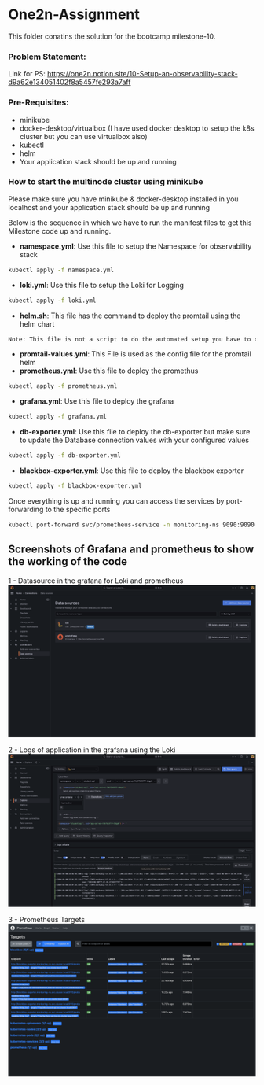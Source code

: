 
# One2n-Assignment
This folder conatins the solution for the bootcamp milestone-10. 

### Problem Statement:
Link for PS: https://one2n.notion.site/10-Setup-an-observability-stack-d9a62e134051402f8a5457fe293a7aff
### Pre-Requisites:
* minikube 
* docker-desktop/virtualbox (I have used docker desktop to setup the k8s cluster but 
you can use virtualbox also) 
* kubectl
* helm
* Your application stack should be up and running

### How to start the multinode cluster using minikube 
Please make sure you have minikube & docker-desktop installed in you localhost and your application stack should be up and running

Below is the sequence in which we have to run the manifest files to get this Milestone code up and running.


* **namespace.yml**: Use this file to setup the Namespace for observability stack
```bash
kubectl apply -f namespace.yml
```
* **loki.yml**: Use this file to setup the Loki for Logging
```bash
kubectl apply -f loki.yml
```
* **helm.sh**: This file has the command to deploy the promtail using the helm chart
```bash
Note: This file is not a script to do the automated setup you have to copy and paste the command to do the setup. 
```
* **promtail-values.yml**: This File is used as the config file for the promtail helm 
* **prometheus.yml**: Use this file to deploy the promethus  
```bash
kubectl apply -f prometheus.yml
```
* **grafana.yml**: Use this file to deploy the grafana  
```bash
kubectl apply -f grafana.yml
```
* **db-exporter.yml**: Use this file to deploy the db-exporter but make sure to update the Database connection values with your configured values
```bash
kubectl apply -f db-exporter.yml
```
* **blackbox-exporter.yml**: Use this file to deploy the blackbox exporter 
```bash
kubectl apply -f blackbox-exporter.yml
```

Once everything is up and running you can access the services by port-forwarding to the specific ports
```bash
kubectl port-forward svc/prometheus-service -n monitoring-ns 9090:9090
```

## Screenshots of Grafana and prometheus to show the working of the code

1 - Datasource in the grafana for Loki and prometheus 
![Datasource in the grafana for Loki and prometheus](screenshots/Grafana-Datasource.png)

2 - Logs of application in the grafana using the Loki 
![Logs of application in the grafana using the Loki](screenshots/Grafana-Loki.png)

3 - Prometheus Targets
![Prometheus Targets](screenshots/Prometheus-target.png)  